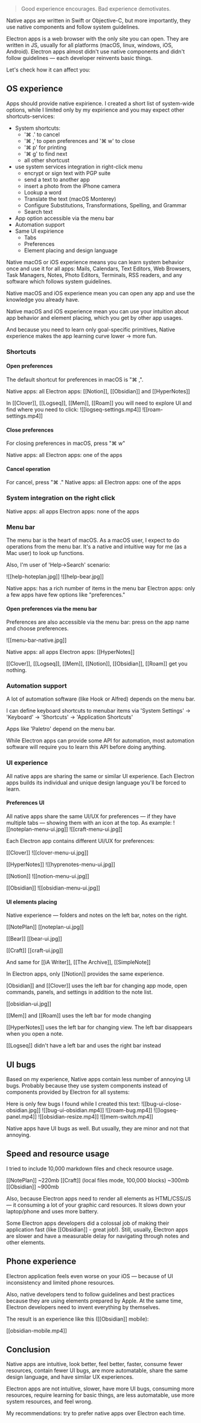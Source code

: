 > Good experience encourages. Bad experience demotivates. 

Native apps are written in Swift or Objective-C, but more importantly, they use native components and follow system guidelines. 

Electron apps is a web browser with the only site you can open. They are written in JS, usually for all platforms (macOS, linux, windows, iOS, Android). Electron apps almost didn't use native components and didn't follow guidelines — each developer reinvents basic things. 

Let's check how it can affect you: 

## OS experience

Apps should provide native expirience. I created a short list of system-wide options, while I limited only by my expirience and you may expect other shortcuts-services:

-   System shortcuts: 
	-   '⌘ .' to cancel
	-   '⌘ ,' to open preferences and '⌘ w' to close
	-   '⌘ p' for printing 
	-   '⌘ g' to find next
	-   all other shortcust
-   use system services integration in right-click menu
	-   encrypt or sign text with PGP suite
	-   send a text to another app
	-   insert a photo from the iPhone camera
	-   Lookup a word 
	-   Translate the text (macOS Monterey) 
	-   Configure Substitutions, Transformations, Spelling, and Grammar 
	-   Search text
-   App option accessible via the menu bar
-   Automation support
-   Same UI expirience 
	-   Tabs
	-   Preferences
	-   Element placing and design language

Native macOS or iOS experience means you can learn system behavior once and use it for all apps: Mails, Calendars, Text Editors, Web Browsers, Task Managers, Notes, Photo Editors, Terminals, RSS readers, and any software which follows system guidelines. 

Native macOS and iOS experience mean you can open any app and use the knowledge you already have.

Native macOS and iOS experience mean you can use your intuition about app behavior and element placing, which you get by other app usages. 

And because you need to learn only goal-specific primitives, Native experience makes the app learning curve lower → more fun. 


### Shortcuts

#### Open preferences
The default shortcut for preferences in macOS is "⌘ ,". 

Native apps: all 
Electron apps: [[Notion]], [[Obsidian]] and [[HyperNotes]]

In [[Clover]], [[Logseq]], [[Mem]], [[Roam]] you will need to explore UI and find where you need to click: 
![[logseq-settings.mp4]]
![[roam-settings.mp4]]

#### Close preferences
For closing preferences in macOS, press "⌘ w"

Native apps: all 
Electron apps: one of the apps

#### Cancel operation
For cancel, press "⌘ ."
Native apps: all
Electron apps: one of the apps

### System integration on the right click

Native apps: all apps
Electron apps: none of the apps

### Menu bar
The menu bar is the heart of macOS. As a macOS user, I expect to do operations from the menu bar. It's a native and intuitive way for me (as a Mac user) to look up functions. 
  
Also, I'm user of 'Help→Search' scenario: 

![[help-hoteplan.jpg]]
![[help-bear.jpg]]

Native apps: has a rich number of items in the menu bar
Electron apps: only a few apps have few options like "preferences."

#### Open preferences via the menu bar
Preferences are also accessible via the menu bar: press on the app name and choose preferences. 

![[menu-bar-native.jpg]]

Native apps: all apps
Electron apps: [[HyperNotes]]

[[Clover]], [[Logseq]], [[Mem]], [[Notion]], [[Obsidian]], [[Roam]] get you nothing. 


### Automation support
A lot of automation software (like Hook or Alfred) depends on the menu bar. 

I can define keyboard shortcuts to menubar items via 'System Settings' → 'Keyboard' → 'Shortcuts' → 'Application Shortcuts'
  
Apps like 'Paletro' depend on the menu bar. 

While Electron apps can provide some API for automation, most automation software will require you to learn this API before doing anything. 

### UI experience
All native apps are sharing the same or similar UI experience.
Each Electron apps builds its individual and unique design language you'll be forced to learn. 

#### Preferences UI
All native apps share the same UI/UX for preferences — if they have multiple tabs — showing them with an icon at the top. As example: 
![[noteplan-menu-ui.jpg]]
![[craft-menu-ui.jpg]]

Each Electron app contains different UI/UX for preferences:

[[Clover]]
![[clover-menu-ui.jpg]]

[[HyperNotes]]
![[hyprenotes-menu-ui.jpg]]

[[Notion]]
![[notion-menu-ui.jpg]]

[[Obsidian]]
![[obsidian-menu-ui.jpg]]

#### UI elements placing

Native experience — folders and notes on the left bar, notes on the right.

[[NotePlan]]
[[noteplan-ui.jpg]]

[[Bear]]
[[bear-ui.jpg]]

[[Craft]]
[[craft-ui.jpg]]

And same for [[iA Writer]], [[The Archive]], [[SimpleNote]]

In Electron apps, only [[Notion]] provides the same experience. 

[Obsidian]] and [[Clover]] uses the left bar for changing app mode, open commands, panels, and settings in addition to the note list.

[[obsidian-ui.jpg]]

[[Mem]] and [[Roam]] uses the left bar for mode changing

[[HyperNotes]] uses the left bar for changing view. The left bar disappears when you open a note.

[[Logseq]] didn't have a left bar and uses the right bar instead


## UI bugs
Based on my experience, Native apps contain less number of annoying UI bugs. Probably because they use system components instead of components provided by Electron for all systems:

Here is only few bugs I found while I created this text:
![[bug-ui-close-obsidian.jpg]]
![[bug-ui-obsidian.mp4]]
![[roam-bug.mp4]]
![[logseq-panel.mp4]]
![[obsidian-resize.mp4]]
![[mem-switch.mp4]]


Native apps have UI bugs as well. But usually, they are minor and not that annoying.  

  

## Speed and resource usage

I tried to include 10,000 markdown files and check resource usage. 

[[NotePlan]] ~220mb
[[Craft]] (local files mode, 100,000 blocks) ~300mb
[[Obsidian]] ~900mb

Also, because Electron apps need to render all elements as HTML/CSS/JS — it consuming a lot of your graphic card resources.
It slows down your laptop/phone and uses more battery. 

Some Electron apps developers did a colossal job of making their application fast (like [[Obsidian]] - great job!). Still, usually, Electron apps are slower and have a measurable delay for navigating through notes and other elements. 


## Phone experience

Electron application feels even worse on your iOS — because of UI inconsistency and limited phone resources. 

Also, native developers tend to follow guidelines and best practices because they are using elements prepared by Apple. At the same time, Electron developers need to invent everything by themselves. 

The result is an experience like this ([[Obsidian]] mobile):

[[obsidian-mobile.mp4]]

  
## Conclusion

Native apps are intuitive, look better, feel better, faster, consume fewer resources, contain fewer UI bugs, are more automatable, share the same design language, and have similar UX experiences. 


Electron apps are not intuitive, slower, have more UI bugs, consuming more resources, require learning for basic things, are less automatable, use more system resources, and feel wrong. 

My recommendations: try to prefer native apps over Electron each time.